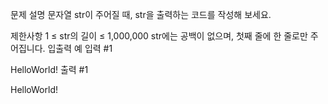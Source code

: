 문제 설명
문자열 str이 주어질 때, str을 출력하는 코드를 작성해 보세요.

제한사항
1 ≤ str의 길이 ≤ 1,000,000
str에는 공백이 없으며, 첫째 줄에 한 줄로만 주어집니다.
입출력 예
입력 #1

HelloWorld!
출력 #1

HelloWorld!